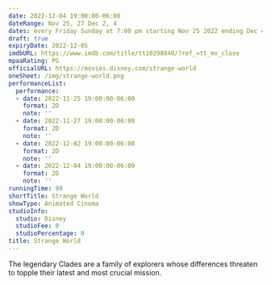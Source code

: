 ```yaml
---
date: 2022-12-04 19:00:00-06:00
dateRange: Nov 25, 27 Dec 2, 4
dates: every Friday Sunday at 7:00 pm starting Nov 25 2022 ending Dec 4 2022
draft: true
expiryDate: 2022-12-05
imdbURL: https://www.imdb.com/title/tt10298840/?ref_=tt_mv_close
mpaaRating: PG
officialURL: https://movies.disney.com/strange-world
oneSheet: /img/strange-world.png
performanceList:
  performance:
  - date: 2022-11-25 19:00:00-06:00
    format: 2D
    note: ''
  - date: 2022-11-27 19:00:00-06:00
    format: 2D
    note: ''
  - date: 2022-12-02 19:00:00-06:00
    format: 2D
    note: ''
  - date: 2022-12-04 19:00:00-06:00
    format: 2D
    note: ''
runningTime: 99
shortTitle: Strange World
showType: Animated Cinema
studioInfo:
  studio: Disney
  studioFee: 0
  studioPercentage: 0
title: Strange World
---
```


The legendary Clades are a family of explorers whose differences threaten to topple their latest and most crucial mission.